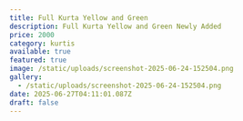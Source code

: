 ```yaml
---
title: Full Kurta Yellow and Green
description: Full Kurta Yellow and Green Newly Added
price: 2000
category: kurtis
available: true
featured: true
image: /static/uploads/screenshot-2025-06-24-152504.png
gallery:
  - /static/uploads/screenshot-2025-06-24-152504.png
date: 2025-06-27T04:11:01.087Z
draft: false
---
```

